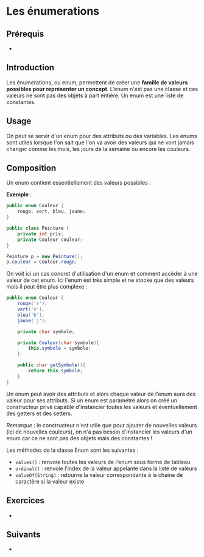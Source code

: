 # Les énumerations

## Prérequis

+ []()

## Introduction

Les énumerations, ou enum, permettent de créer une **famille de valeurs possibles pour représenter un concept**. L'enum n'est pas une classe et ces valeurs ne sont pas des objets à part entière. Un enum est une liste de constantes.

## Usage

On peut se servir d'un enum pour des attributs ou des variables. Les enums sont utiles lorsque l'on sait que l'on va avoir des valeurs qui ne vont jamais changer comme les mois, les jours de la semaine ou encore les couleurs.

## Composition

Un enum contient essentiellement des valeurs possibles :

**Exemple** :

```java
public enum Couleur {
    rouge, vert, bleu, jaune;
}
```

```java
public class Peinture {
    private int prix;
    private Couleur couleur;
}
```

```java
Peinture p = new Peinture();
p.couleur = Couleur.rouge;
```

On voit ici un cas concret d'utilisation d'un enum et comment accéder à une valeur de cet enum.
Ici l'enum est très simple et ne stocke que des valeurs mais il peut être plus complexe :

```java
public enum Couleur {
    rouge('r'),
    vert('v'),
    bleu('b'),
    jaune('j');

    private char symbole;

    private Couleur(char symbole){
        this.symbole = symbole;
    }

    public char getSymbole(){
        return this.symbole;
    }
}
```

Un enum peut avoir des attributs et alors chaque valeur de l'enum aura des valeur pour ses attributs.
Si un enum est paramétré alors on créé un constructeur privé capable d'instancier toutes les valeurs et éventuellement des getters et des setters.

*Remarque* : le constructeur n'est utile que pour ajouter de nouvelles valeurs (ici de nouvelles couleurs), on n'a pas besoin d'instancier les valeurs d'un enum car ce ne sont pas des objets mais des constantes !

Les méthodes de la classe Enum sont les suivantes :

+ `values()` : renvoie toutes les valeurs de l'enum sous forme de tableau
+ `ordinal()` : renvoie l'index de la valeur appelante dans la liste de valeurs
+ `valueOf(String)` : retourne la valeur correspondante à la chaine de caractère si la valeur existe

## Exercices

+ []()

## Suivants

+ []()
